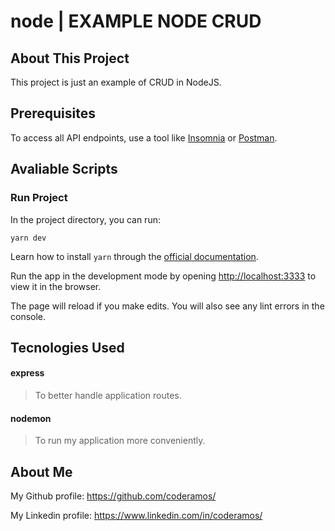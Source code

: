 # node | EXAMPLE NODE CRUD

## About This Project

This project is just an example of CRUD in NodeJS.

## Prerequisites

To access all API endpoints, use a tool like [Insomnia](https://insomnia.rest/) or [Postman](https://www.postman.com/).

## Avaliable Scripts

### Run Project

In the project directory, you can run:

```
yarn dev
```

Learn how to install `yarn` through the [official documentation](https://yarnpkg.com/pt-BR/docs/install).

Run the app in the development mode by opening [http://localhost:3333](http://localhost:3333) to view it in the browser.

The page will reload if you make edits. You will also see any lint errors in the console.

## Tecnologies Used

#### express

> To better handle application routes.

#### nodemon

> To run my application more conveniently.

## About Me

My Github profile: https://github.com/coderamos/

My Linkedin profile: https://www.linkedin.com/in/coderamos/

